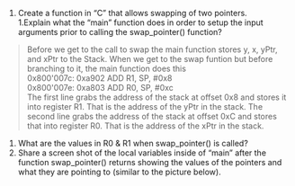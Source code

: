 1. Create a function in “C” that allows swapping of two pointers.  
   1.Explain what the “main” function does in order to setup the input arguments prior to calling the swap_pointer() function?  
> Before we get to the call to swap the main function stores y, x, yPtr, and xPtr to the Stack.  When we get to the swap funtion but before branching to it, the main function does this  
   0x800'007c: 0xa902         ADD       R1, SP, #0x8  
   0x800'007e: 0xa803         ADD       R0, SP, #0xc  
The first line grabs the address of the stack at offset 0x8 and stores it into register R1.  That is the address of the yPtr in the stack.  The second line grabs the address of the stack at offset 0xC and stores that into register R0.  That is the address of the xPtr in the stack.  
   1. What are the values in R0 & R1 when swap_pointer() is called?  
   1. Share a screen shot of the local variables inside of “main” after the function swap_pointer() returns showing the values of the pointers and what they are pointing to (similar to the picture below).  
